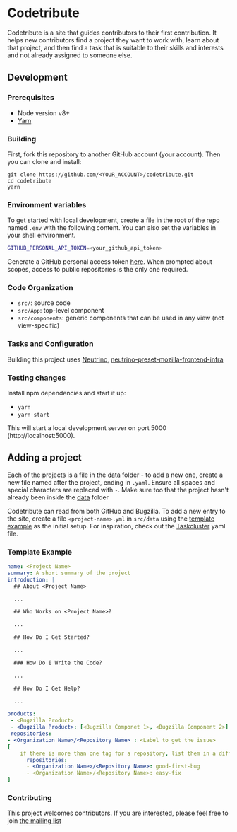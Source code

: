 # Codetribute

Codetribute is a site that guides contributors to
their first contribution. It helps new contributors 
find a project they want to work with, learn about 
that project, and then find a task that is suitable 
to their skills and interests and not already assigned to 
someone else.

## Development

### Prerequisites

- Node version v8+
- [Yarn](https://www.npmjs.com/package/yarn)

### Building

First, fork this repository to another GitHub account (your account).
Then you can clone and install:

```
git clone https://github.com/<YOUR_ACCOUNT>/codetribute.git
cd codetribute
yarn
```

### Environment variables

To get started with local development, create a file in the root of the repo named
`.env` with the following content. You can also set the variables in your shell environment.

```bash
GITHUB_PERSONAL_API_TOKEN=<your_github_api_token>
```

Generate a GitHub personal access token [here](https://github.com/settings/tokens). When prompted
about scopes, access to public repositories is the only one required.

### Code Organization

- `src/`: source code
- `src/App`: top-level component
- `src/components`: generic components that can be used in any view (not view-specific)

### Tasks and Configuration

Building this project uses [Neutrino](https://github.com/mozilla-neutrino/neutrino-dev),
[neutrino-preset-mozilla-frontend-infra](https://github.com/mozilla-frontend-infra/neutrino-preset-mozilla-frontend-infra)

### Testing changes

Install npm dependencies and start it up:

- `yarn`
- `yarn start`

This will start a local development server on port 5000 (http://localhost:5000).

## Adding a project

Each of the projects is a file in the [data](https://github.com/mozilla-frontend-infra/codetribute/tree/master/src/data)
folder - to add a new one, create a new file named after the project, ending in `.yaml`. Ensure all spaces and special
characters are replaced with `-`. Make sure too that the project hasn't already been inside the [data](https://github.com/mozilla-frontend-infra/codetribute/tree/master/src/data)
folder

Codetribute can read from both GitHub and Bugzilla. To add a new entry to the site, create a file `<project-name>.yml` 
in `src/data` using the [template example](#template-example) as the initial setup. For inspiration, check out the 
[Taskcluster](https://github.com/mozilla-frontend-infra/codetribute/blob/master/src/data/taskcluster.yaml) yaml file.

### Template Example

```yaml
name: <Project Name>
summary: A short summary of the project
introduction: |
  ## About <Project Name>

  ...

  ## Who Works on <Project Name>?

  ...

  ## How Do I Get Started?

  ...

  ### How Do I Write the Code?

  ...

  ## How Do I Get Help?

  ...

products:
 - <Bugzilla Product>
 - <Bugzilla Product>: [<Bugzilla Componet 1>, <Bugzilla Component 2>]
 repositories:
- <Organization Name>/<Repository Name> : <Label to get the issue>
[
    if there is more than one tag for a repository, list them in a different line, e.g
      repositories:
      - <Organization Name>/<Repository Name>: good-first-bug
      - <Organization Name>/<Repository Name>: easy-fix
]
```


### Contributing

This project welcomes contributors. If you are interested, please feel free to
join [the mailing list](https://mail.mozilla.org/listinfo/bugsahoy-devel)


